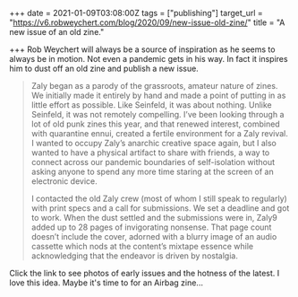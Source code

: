 +++
date = 2021-01-09T03:08:00Z
tags = ["publishing"]
target_url = "https://v6.robweychert.com/blog/2020/09/new-issue-old-zine/"
title = "A new issue of an old zine."

+++
Rob Weychert will always be a source of inspiration as he seems to always be in motion. Not even a pandemic gets in his way. In fact it inspires him to dust off an old zine and publish a new issue.

> Zaly began as a parody of the grassroots, amateur nature of zines. We initially made it entirely by hand and made a point of putting in as little effort as possible. Like Seinfeld, it was about nothing. Unlike Seinfeld, it was not remotely compelling. I’ve been looking through a lot of old punk zines this year, and that renewed interest, combined with quarantine ennui, created a fertile environment for a Zaly revival. I wanted to occupy Zaly’s anarchic creative space again, but I also wanted to have a physical artifact to share with friends, a way to connect across our pandemic boundaries of self-isolation without asking anyone to spend any more time staring at the screen of an electronic device.
>
> I contacted the old Zaly crew (most of whom I still speak to regularly) with print specs and a call for submissions. We set a deadline and got to work. When the dust settled and the submissions were in, Zaly9 added up to 28 pages of invigorating nonsense. That page count doesn’t include the cover, adorned with a blurry image of an audio cassette which nods at the content’s mixtape essence while acknowledging that the endeavor is driven by nostalgia.

Click the link to see photos of early issues and the hotness of the latest. I love this idea. Maybe it's time to for an Airbag zine... 